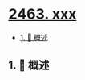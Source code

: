 # [2463. xxx](https://github.com/Tdahuyou/TNotes.leetcode/tree/main/notes/2463.%20xxx)

<!-- region:toc -->

- [1. 📝 概述](#1--概述)

<!-- endregion:toc -->

## 1. 📝 概述

